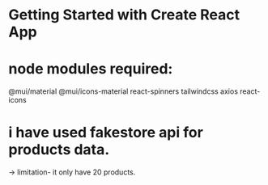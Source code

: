 # Getting Started with Create React App

# node modules required:
@mui/material
@mui/icons-material
react-spinners
tailwindcss
axios
react-icons

# i have used fakestore api for products data.
-> limitation- it only have 20 products. 

